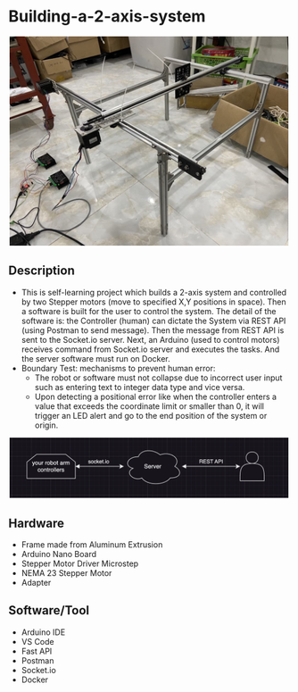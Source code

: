 # Building-a-2-axis-system

<p align="center">
  <img width="500" src="https://github.com/kiettran499/Building-a-2-axis-system/blob/main/8ab2c9de-ff6f-4c74-bce4-126497427e46.jpg">
  
## Description

- This is self-learning project which builds a 2-axis system and controlled by two Stepper motors (move to specified X,Y positions in space). Then a software is built for the user to control the system. The detail of the software is: the Controller (human) can dictate the System via REST API (using Postman to send message). Then the message from REST API is sent to the Socket.io server. Next, an Arduino (used to control motors) receives command from Socket.io server and executes the tasks. And the server software must run on Docker.
- Boundary Test: mechanisms to prevent human error:
  - The robot or software must not collapse due to incorrect user input such as entering text to integer data type and vice versa.
  - Upon detecting a positional error like when the controller enters a value that exceeds the coordinate limit or smaller than 0, it will trigger an LED alert and go to the end position of the system or origin.

<p align="center">
  <img width="500" src="https://github.com/kiettran499/Building-a-2-axis-system/blob/main/440531668_463032149453070_369006714125849922_n.png">

## Hardware

- Frame made from Aluminum Extrusion
- Arduino Nano Board
- Stepper Motor Driver Microstep
- NEMA 23 Stepper Motor
- Adapter

## Software/Tool

- Arduino IDE
- VS Code
- Fast API
- Postman
- Socket.io
- Docker

